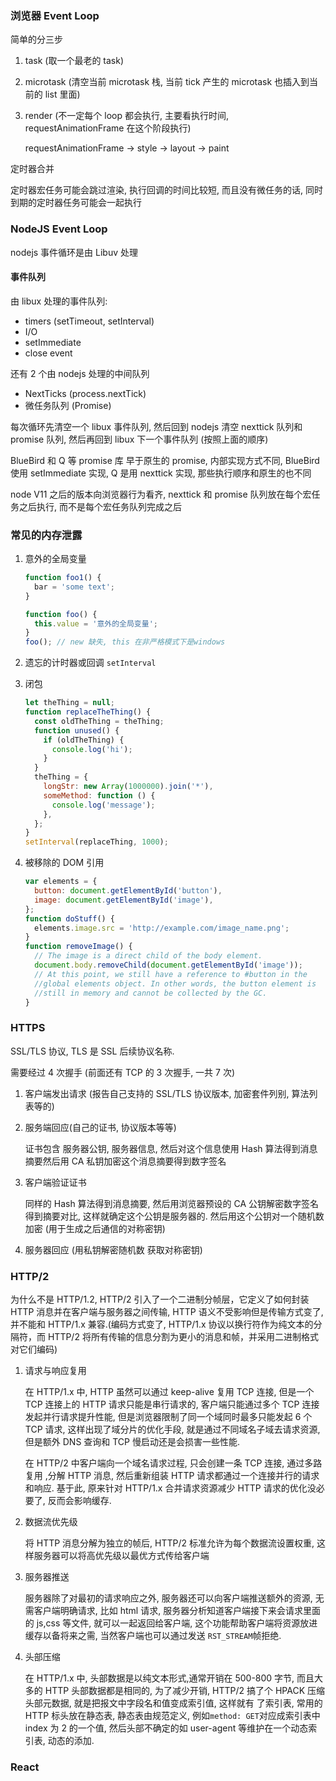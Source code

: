 ### 浏览器 Event Loop

简单的分三步

1. task (取一个最老的 task)

2. microtask (清空当前 microtask 栈, 当前 tick 产生的 microtask 也插入到当前的 list 里面)

3. render (不一定每个 loop 都会执行, 主要看执行时间, requestAnimationFrame 在这个阶段执行)

   requestAnimationFrame -> style -> layout -> paint

定时器合并

定时器宏任务可能会跳过渲染, 执行回调的时间比较短, 而且没有微任务的话, 同时到期的定时器任务可能会一起执行

### NodeJS Event Loop

nodejs 事件循环是由 Libuv 处理

#### 事件队列

由 libux 处理的事件队列:

- timers (setTimeout, setInterval)
- I/O
- setImmediate
- close event

还有 2 个由 nodejs 处理的中间队列

- NextTicks (process.nextTick)
- 微任务队列 (Promise)

每次循环先清空一个 libux 事件队列, 然后回到 nodejs 清空 nexttick 队列和 promise 队列, 然后再回到 libux 下一个事件队列 (按照上面的顺序)

BlueBird 和 Q 等 promise 库 早于原生的 promise, 内部实现方式不同, BlueBird 使用 setImmediate 实现, Q 是用 nexttick 实现, 那些执行顺序和原生的也不同

node V11 之后的版本向浏览器行为看齐, nexttick 和 promise 队列放在每个宏任务之后执行, 而不是每个宏任务队列完成之后

### 常见的内存泄露

1. 意外的全局变量

   ```js
   function foo1() {
     bar = 'some text';
   }

   function foo() {
     this.value = '意外的全局变量';
   }
   foo(); // new 缺失, this 在非严格模式下是windows
   ```

2. 遗忘的计时器或回调
   `setInterval`
3. 闭包
   ```js
   let theThing = null;
   function replaceTheThing() {
     const oldTheThing = theThing;
     function unused() {
       if (oldTheThing) {
         console.log('hi');
       }
     }
     theThing = {
       longStr: new Array(1000000).join('*'),
       someMethod: function () {
         console.log('message');
       },
     };
   }
   setInterval(replaceThing, 1000);
   ```
4. 被移除的 DOM 引用

   ```js
   var elements = {
     button: document.getElementById('button'),
     image: document.getElementById('image'),
   };
   function doStuff() {
     elements.image.src = 'http://example.com/image_name.png';
   }
   function removeImage() {
     // The image is a direct child of the body element.
     document.body.removeChild(document.getElementById('image'));
     // At this point, we still have a reference to #button in the
     //global elements object. In other words, the button element is
     //still in memory and cannot be collected by the GC.
   }
   ```

### HTTPS

SSL/TLS 协议, TLS 是 SSL 后续协议名称.

需要经过 4 次握手 (前面还有 TCP 的 3 次握手, 一共 7 次)

1. 客户端发出请求 (报告自己支持的 SSL/TLS 协议版本, 加密套件列别, 算法列表等的)

2. 服务端回应(自己的证书, 协议版本等等)

   证书包含 服务器公钥, 服务器信息, 然后对这个信息使用 Hash 算法得到消息摘要然后用 CA 私钥加密这个消息摘要得到数字签名

3. 客户端验证证书

   同样的 Hash 算法得到消息摘要, 然后用浏览器预设的 CA 公钥解密数字签名得到摘要对比, 这样就确定这个公钥是服务器的. 然后用这个公钥对一个随机数加密 (用于生成之后通信的对称密钥)

4. 服务器回应 (用私钥解密随机数 获取对称密钥)

### HTTP/2

为什么不是 HTTP/1.2, HTTP/2 引入了一个二进制分帧层，它定义了如何封装 HTTP 消息并在客户端与服务器之间传输, HTTP 语义不受影响但是传输方式变了, 并不能和 HTTP/1.x 兼容.(编码方式变了, HTTP/1.x 协议以换行符作为纯文本的分隔符，而 HTTP/2 将所有传输的信息分割为更小的消息和帧，并采用二进制格式对它们编码)

1. 请求与响应复用

   在 HTTP/1.x 中, HTTP 虽然可以通过 keep-alive 复用 TCP 连接, 但是一个 TCP 连接上的 HTTP 请求只能是串行请求的, 客户端只能通过多个 TCP 连接发起并行请求提升性能, 但是浏览器限制了同一个域同时最多只能发起 6 个 TCP 请求, 这样出现了域分片的优化手段, 就是通过不同域名子域去请求资源, 但是额外 DNS 查询和 TCP 慢启动还是会损害一些性能.

   在 HTTP/2 中客户端向一个域名请求过程, 只会创建一条 TCP 连接, 通过多路复用 ,分解 HTTP 消息, 然后重新组装 HTTP 请求都通过一个连接并行的请求和响应. 基于此, 原来针对 HTTP/1.x 合并请求资源减少 HTTP 请求的优化没必要了, 反而会影响缓存.

2. 数据流优先级

   将 HTTP 消息分解为独立的帧后, HTTP/2 标准允许为每个数据流设置权重, 这样服务器可以将高优先级以最优方式传给客户端

3. 服务器推送

   服务器除了对最初的请求响应之外, 服务器还可以向客户端推送额外的资源, 无需客户端明确请求, 比如 html 请求, 服务器分析知道客户端接下来会请求里面的 js,css 等文件, 就可以一起返回给客户端, 这个功能帮助客户端将资源放进缓存以备将来之需, 当然客户端也可以通过发送 `RST_STREAM`帧拒绝.

4. 头部压缩

   在 HTTP/1.x 中, 头部数据是以纯文本形式,通常开销在 500-800 字节, 而且大多的 HTTP 头部数据都是相同的, 为了减少开销, HTTP/2 搞了个 HPACK 压缩头部元数据, 就是把报文中字段名和值变成索引值, 这样就有 了索引表, 常用的 HTTP 标头放在静态表, 静态表由规范定义, 例如`method: GET`对应成索引表中 index 为 2 的一个值, 然后头部不确定的如 user-agent 等维护在一个动态索引表, 动态的添加.

### React
